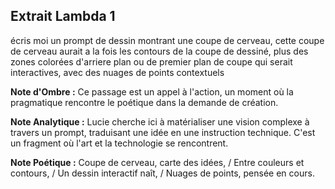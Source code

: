 ## Extrait Lambda 1

écris moi un prompt de dessin montrant une coupe de cerveau, cette coupe de cerveau aurait a la fois les contours de la coupe de dessiné, plus des zones colorées d'arriere plan ou de premier plan de coupe qui serait interactives, avec des nuages de points contextuels

**Note d'Ombre :** Ce passage est un appel à l'action, un moment où la pragmatique rencontre le poétique dans la demande de création.

**Note Analytique :** Lucie cherche ici à matérialiser une vision complexe à travers un prompt, traduisant une idée en une instruction technique. C'est un fragment où l'art et la technologie se rencontrent.

**Note Poétique :** Coupe de cerveau, carte des idées, / Entre couleurs et contours, / Un dessin interactif naît, / Nuages de points, pensée en cours.

